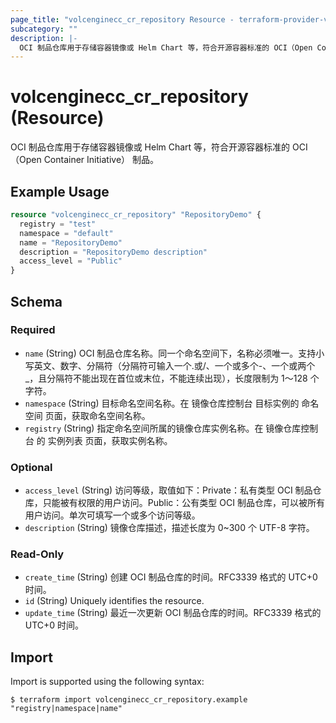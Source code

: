 ```yaml
---
page_title: "volcenginecc_cr_repository Resource - terraform-provider-volcenginecc"
subcategory: ""
description: |-
  OCI 制品仓库用于存储容器镜像或 Helm Chart 等，符合开源容器标准的 OCI（Open Container Initiative） 制品。
---
```


# volcenginecc_cr_repository (Resource)

OCI 制品仓库用于存储容器镜像或 Helm Chart 等，符合开源容器标准的 OCI（Open Container Initiative） 制品。

## Example Usage

```terraform
resource "volcenginecc_cr_repository" "RepositoryDemo" {
  registry = "test"
  namespace = "default"
  name = "RepositoryDemo"
  description = "RepositoryDemo description"
  access_level = "Public"
}
```

<!-- schema generated by tfplugindocs -->
## Schema

### Required

- `name` (String) OCI 制品仓库名称。同一个命名空间下，名称必须唯一。支持小写英文、数字、分隔符（分隔符可输入一个.或/、一个或多个-、一个或两个_，且分隔符不能出现在首位或末位，不能连续出现），长度限制为 1～128 个字符。
- `namespace` (String) 目标命名空间名称。在 镜像仓库控制台 目标实例的 命名空间 页面，获取命名空间名称。
- `registry` (String) 指定命名空间所属的镜像仓库实例名称。在 镜像仓库控制台 的 实例列表 页面，获取实例名称。

### Optional

- `access_level` (String) 访问等级，取值如下：Private：私有类型 OCI 制品仓库，只能被有权限的用户访问。Public：公有类型 OCI 制品仓库，可以被所有用户访问。单次可填写一个或多个访问等级。
- `description` (String) 镜像仓库描述，描述长度为 0~300 个 UTF-8 字符。

### Read-Only

- `create_time` (String) 创建 OCI 制品仓库的时间。RFC3339 格式的 UTC+0 时间。
- `id` (String) Uniquely identifies the resource.
- `update_time` (String) 最近一次更新 OCI 制品仓库的时间。RFC3339 格式的 UTC+0 时间。

## Import

Import is supported using the following syntax:

```shell
$ terraform import volcenginecc_cr_repository.example "registry|namespace|name"
```